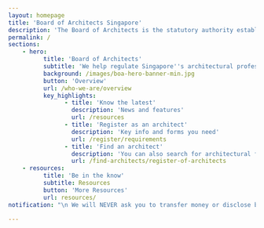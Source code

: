 ```yaml
---
layout: homepage
title: 'Board of Architects Singapore'
description: 'The Board of Architects is the statutory authority established to administer the Architects Act in Singapore.'
permalink: /
sections:
    - hero:
          title: 'Board of Architects'
          subtitle: 'We help regulate Singapore''s architectural profession and celebrate good designs'
          background: /images/boa-hero-banner-min.jpg
          button: 'Overview'
          url: /who-we-are/overview
          key_highlights:
                - title: 'Know the latest'
                  description: 'News and features'
                  url: /resources
                - title: 'Register as an architect'
                  description: 'Key info and forms you need'
                  url: /register/requirements
                - title: 'Find an architect'
                  description: 'You can also search for architectural firms'
                  url: /find-architects/register-of-architects
    - resources:
          title: 'Be in the know'
          subtitle: Resources
          button: 'More Resources'
          url: resources/
notification: "\n We will NEVER ask you to transfer money or disclose bank log-in details over a phone call, letter, email or a text message. Call the 24/7 ScamShield (https://www.scamshield.gov.sg/) Helpline at 1799 if you are unsure if something is a scam. <br> BOA’s service counter will be operating by appointments. Public may email your query to BOA_Enquiry@boa.gov.sg. <br> All application forms (eg. Company Licence, Firm Name Applications, Exam Applications etc.) and documents are to be mailed to the following address via post: <br> Board of Architects, 5 Maxwell Road, #01-03 Storey Tower Block, MND Complex, Singapore 069110\n"

---
```


